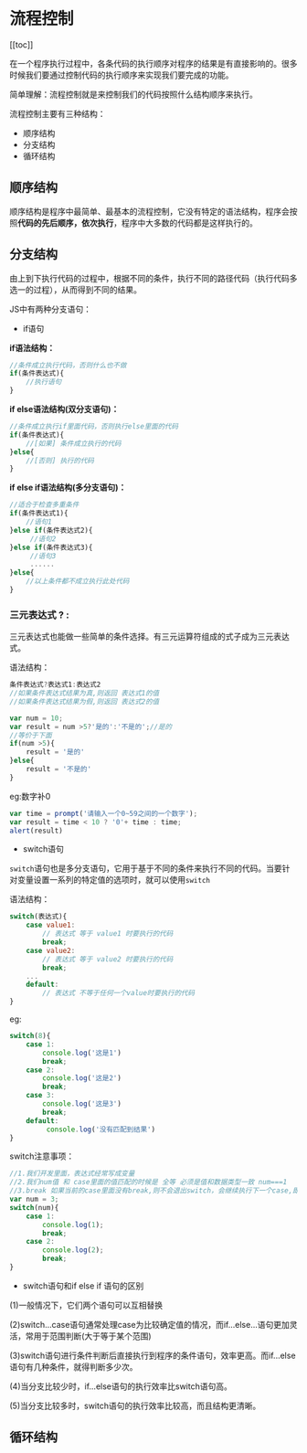 # 流程控制

[[toc]]

在一个程序执行过程中，各条代码的执行顺序对程序的结果是有直接影响的。很多时候我们要通过控制代码的执行顺序来实现我们要完成的功能。

简单理解：流程控制就是来控制我们的代码按照什么结构顺序来执行。

流程控制主要有三种结构：

- 顺序结构
- 分支结构
- 循环结构

## 顺序结构

顺序结构是程序中最简单、最基本的流程控制，它没有特定的语法结构，程序会按照**代码的先后顺序，依次执行**，程序中大多数的代码都是这样执行的。

## 分支结构

由上到下执行代码的过程中，根据不同的条件，执行不同的路径代码（执行代码多选一的过程），从而得到不同的结果。

JS中有两种分支语句：

- if语句

**if语法结构：**
```js
//条件成立执行代码，否则什么也不做
if(条件表达式){
    //执行语句
}
```

**if else语法结构(双分支语句)：**
```js
//条件成立执行if里面代码，否则执行else里面的代码
if(条件表达式){
    //[如果] 条件成立执行的代码
}else{
    //[否则] 执行的代码
}
```

**if else if语法结构(多分支语句)：**
```js
//适合于检查多重条件
if(条件表达式1){
    //语句1
}else if(条件表达式2){
     //语句2
}else if(条件表达式3){
     //语句3
     ......
}else{
    //以上条件都不成立执行此处代码
}
```

### 三元表达式 ? :

三元表达式也能做一些简单的条件选择。有三元运算符组成的式子成为三元表达式。

语法结构：
```js
条件表达式?表达式1:表达式2
//如果条件表达式结果为真,则返回 表达式1的值
//如果条件表达式结果为假,则返回 表达式2的值
```
```js
var num = 10;
var result = num >5?'是的':'不是的';//是的
//等价于下面
if(num >5){
    result = '是的'
}else{
    result = '不是的'
}
```
eg:数字补0
```js
var time = prompt('请输入一个0~59之间的一个数字');
var result = time < 10 ? '0'+ time : time;
alert(result)
```

- switch语句

`switch`语句也是多分支语句，它用于基于不同的条件来执行不同的代码。当要针对变量设置一系列的特定值的选项时，就可以使用`switch`

语法结构：
```js
switch(表达式){
    case value1:
        // 表达式 等于 value1 时要执行的代码
        break;
    case value2:
        // 表达式 等于 value2 时要执行的代码
        break;
    ...
    default:
        // 表达式 不等于任何一个value时要执行的代码
}
```

eg:
```js
switch(8){
    case 1:
        console.log('这是1')
        break;
    case 2:
        console.log('这是2')
        break;
    case 3:
        console.log('这是3')
        break;
    default:
         console.log('没有匹配到结果')
}
```
switch注意事项：
```js
//1.我们开发里面，表达式经常写成变量
//2.我们num值 和 case里面的值匹配的时候是 全等 必须是值和数据类型一致 num===1
//3.break 如果当前的case里面没有break,则不会退出switch，会继续执行下一个case,即使不匹配
var num = 3;
switch(num){
    case 1:
        console.log(1);
        break;
    case 2:
        console.log(2);
        break;
}
```

- switch语句和if else if 语句的区别

(1)一般情况下，它们两个语句可以互相替换

(2)switch...case语句通常处理case为比较确定值的情况，而if...else...语句更加灵活，常用于范围判断(大于等于某个范围)

(3)switch语句进行条件判断后直接执行到程序的条件语句，效率更高。而if...else语句有几种条件，就得判断多少次。

(4)当分支比较少时，if...else语句的执行效率比switch语句高。

(5)当分支比较多时，switch语句的执行效率比较高，而且结构更清晰。



## 循环结构